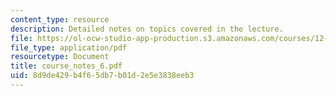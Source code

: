 ```yaml
---
content_type: resource
description: Detailed notes on topics covered in the lecture.
file: https://ol-ocw-studio-app-production.s3.amazonaws.com/courses/12-808-introduction-to-observational-physical-oceanography-fall-2004/8d9de429b4f65db7b01d2e5e3838eeb3_course_notes_6.pdf
file_type: application/pdf
resourcetype: Document
title: course_notes_6.pdf
uid: 8d9de429-b4f6-5db7-b01d-2e5e3838eeb3
---
```

